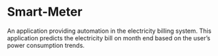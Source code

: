 # Smart-Meter

An application providing automation in the electricity billing system.
This application predicts the electricity bill on month end based on the user’s power consumption trends.
